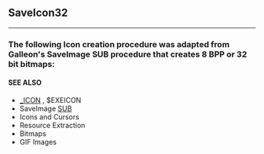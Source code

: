 ## SaveIcon32
---

### The following Icon creation procedure was adapted from Galleon's SaveImage SUB procedure that creates 8 BPP or 32 bit bitmaps:

#### SEE ALSO
* [_ICON](./_ICON.md) , $EXEICON
* SaveImage [SUB](./SUB.md)
* Icons and Cursors
* Resource Extraction
* Bitmaps
* GIF Images
